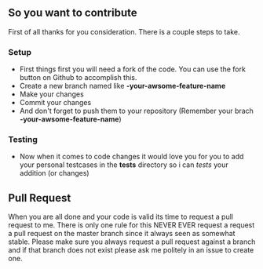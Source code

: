 ## So you want to contribute

First of all thanks for you consideration. There is a couple steps to take.

### Setup

 * First things first you will need a fork of the code. You can use the fork button on Github to accomplish this.
 * Create a new branch named like **<yourname>-your-awsome-feature-name**
 * Make your changes
 * Commit your changes
 * And don't forget to push them to your repository (Remember your brach **<yourname>-your-awsome-feature-name**)

### Testing

 * Now when it comes to code changes it would love you for you to add your personal testcases in the **tests** directory so i can *tests* your addition (or changes)


## Pull Request

When you are all done and your code is valid its time to request a pull request to me. There is only one rule for this NEVER EVER request a request a pull request on the master
branch since it always seen as somewhat stable. Please make sure you always request a pull request against a branch and if that branch does not exist please ask me politely in
an issue to create one.